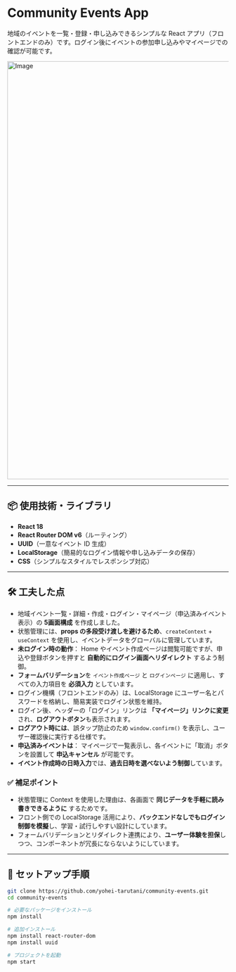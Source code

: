 # Community Events App

地域のイベントを一覧・登録・申し込みできるシンプルな React アプリ（フロントエンドのみ）です。ログイン後にイベントの参加申し込みやマイページでの確認が可能です。

<img width="951" alt="Image" src="https://github.com/user-attachments/assets/84dd95dc-d00e-477b-a892-599c446e5e38" />

---

## 📦 使用技術・ライブラリ

- **React 18**
- **React Router DOM v6**（ルーティング）
- **UUID**（一意なイベント ID 生成）
- **LocalStorage**（簡易的なログイン情報や申し込みデータの保存）
- **CSS**（シンプルなスタイルでレスポンシブ対応）

---

## 🛠 工夫した点

- 地域イベント一覧・詳細・作成・ログイン・マイページ（申込済みイベント表示）の **5画面構成** を作成しました。
- 状態管理には、**props の多段受け渡しを避けるため**、`createContext` + `useContext` を使用し、イベントデータをグローバルに管理しています。
- **未ログイン時の動作**： Home やイベント作成ページは閲覧可能ですが、申込や登録ボタンを押すと **自動的にログイン画面へリダイレクト** するよう制御。
- **フォームバリデーション**を `イベント作成ページ` と `ログインページ` に適用し、すべての入力項目を **必須入力** としています。
- ログイン機構（フロントエンドのみ）は、LocalStorage にユーザー名とパスワードを格納し、簡易実装でログイン状態を維持。
- ログイン後、ヘッダーの「ログイン」リンクは **「マイページ」リンクに変更** され、**ログアウトボタン**も表示されます。
- **ログアウト時には**、誤タップ防止のため `window.confirm()` を表示し、ユーザー確認後に実行する仕様です。
- **申込済みイベントは**： マイページで一覧表示し、各イベントに「取消」ボタンを設置して **申込キャンセル** が可能です。
- **イベント作成時の日時入力**では、**過去日時を選べないよう制御**しています。

### ✅ 補足ポイント

- 状態管理に Context を使用した理由は、各画面で **同じデータを手軽に読み書きできるように** するためです。
- フロント側での LocalStorage 活用により、**バックエンドなしでもログイン制御を模擬**し、学習・試行しやすい設計にしています。
- フォームバリデーションとリダイレクト連携により、**ユーザー体験を担保**しつつ、コンポーネントが冗長にならないようにしています。

---

## 🚀 セットアップ手順

```bash
git clone https://github.com/yohei-tarutani/community-events.git
cd community-events

# 必要なパッケージをインストール
npm install

# 追加インストール
npm install react-router-dom
npm install uuid

# プロジェクトを起動
npm start
```
